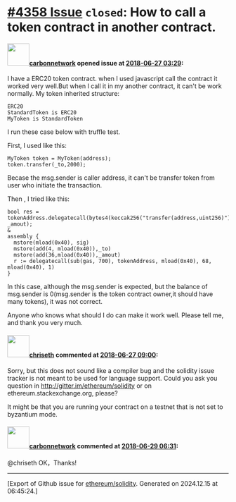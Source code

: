 # [\#4358 Issue](https://github.com/ethereum/solidity/issues/4358) `closed`: How to call a token contract in another contract.

#### <img src="https://avatars.githubusercontent.com/u/40283400?v=4" width="50">[carbonnetwork](https://github.com/carbonnetwork) opened issue at [2018-06-27 03:29](https://github.com/ethereum/solidity/issues/4358):

I have a ERC20 token contract. when I used javascript call the contract it worked very well.But when I call it in my another contract, it can't be work normally. My token inherited structure:

```
ERC20
StandardToken is ERC20
MyToken is StandardToken
```
 I run these case below with truffle test. 

First, I used like this:
```
MyToken token = MyToken(address);
token.transfer(_to,2000);
```
Becase the msg.sender is caller address, it can't be transfer token from user who initiate the transaction.

Then , I tried like this: 
```
bool res = tokenAddress.delegatecall(bytes4(keccak256("transfer(address,uint256)")),_to, _amout);
&
assembly {
  mstore(mload(0x40), sig)
  mstore(add(4, mload(0x40)),_to)
  mstore(add(36,mload(0x40)),_amout)
  r := delegatecall(sub(gas, 700), tokenAddress, mload(0x40), 68, mload(0x40), 1)
}
```
In this case, although the msg.sender is expected, but the balance of msg.sender is 0(msg.sender is the token contract owner,it should have many tokens), it was not correct.

Anyone who knows what should I do can make it work well. Please tell me, and thank you very much.




#### <img src="https://avatars.githubusercontent.com/u/9073706?v=4" width="50">[chriseth](https://github.com/chriseth) commented at [2018-06-27 09:00](https://github.com/ethereum/solidity/issues/4358#issuecomment-400597943):

Sorry, but this does not sound like a compiler bug and the solidity issue tracker is not meant to be used for language support. Could you ask you question in http://gitter.im/ethereum/solidity or on ethereum.stackexchange.org, please?

It might be that you are running your contract on a testnet that is not set to byzantium mode.

#### <img src="https://avatars.githubusercontent.com/u/40283400?v=4" width="50">[carbonnetwork](https://github.com/carbonnetwork) commented at [2018-06-29 06:31](https://github.com/ethereum/solidity/issues/4358#issuecomment-401261179):

@chriseth  OK，Thanks!


-------------------------------------------------------------------------------



[Export of Github issue for [ethereum/solidity](https://github.com/ethereum/solidity). Generated on 2024.12.15 at 06:45:24.]
